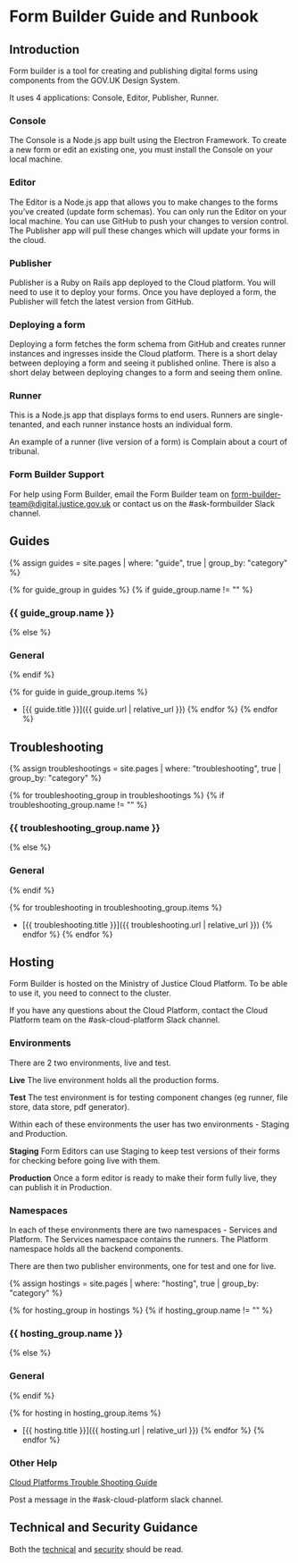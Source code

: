 # Form Builder Guide and Runbook

## Introduction

Form builder is a tool for creating and publishing digital forms using components from the GOV.UK Design System.

It uses 4 applications: Console, Editor, Publisher, Runner.

### Console
The Console is a Node.js app built using the Electron Framework. To create a new form or edit an existing one, you must install the Console on your local machine.

### Editor
The Editor is a Node.js app that allows you to make changes to the forms you’ve created (update form schemas). You can only run the Editor on your local machine. You can use GitHub to push your changes to version control. The Publisher app will pull these changes which will update your forms in the cloud.

### Publisher
Publisher is a Ruby on Rails app deployed to the Cloud platform. You will need to use it to deploy your forms. Once you have deployed a form, the Publisher will fetch the latest version from GitHub.

### Deploying a form
Deploying a form fetches the form schema from GitHub and creates runner instances and ingresses inside the Cloud platform. There is a short delay between deploying a form and seeing it published online. There is also a short delay between deploying changes to a form and seeing them online.

### Runner
This is a Node.js app that displays forms to end users. Runners are single-tenanted, and each runner instance hosts an individual form.

An example of a runner (live version of a form) is Complain about a court of tribunal.

### Form Builder Support
For help using Form Builder, email the Form Builder team on form-builder-team@digital.justice.gov.uk or contact us on the #ask-formbuilder Slack channel.

## Guides

{% assign guides = site.pages
  | where: "guide", true
  | group_by: "category" %}

{% for guide_group in guides %}
{% if guide_group.name != "" %}
### {{ guide_group.name }}
{% else %}
### General
{% endif %}

{% for guide in guide_group.items %}
- [{{ guide.title }}]({{ guide.url | relative_url }})
{% endfor %}
{% endfor %}

## Troubleshooting

{% assign troubleshootings = site.pages
  | where: "troubleshooting", true
  | group_by: "category" %}

{% for troubleshooting_group in troubleshootings %}
{% if troubleshooting_group.name != "" %}
### {{ troubleshooting_group.name }}
{% else %}
### General
{% endif %}

{% for troubleshooting in troubleshooting_group.items %}
- [{{ troubleshooting.title }}]({{ troubleshooting.url | relative_url }})
{% endfor %}
{% endfor %}


## Hosting
Form Builder is hosted on the Ministry of Justice Cloud Platform. To be able to use it, you need to connect to the cluster.

If you have any questions about the Cloud Platform, contact the Cloud Platform team on the #ask-cloud-platform Slack channel.

### Environments
There are 2 two environments, live and test.

**Live**
The live environment holds all the production forms.

**Test**
The test environment is for testing component changes (eg runner, file store, data store, pdf generator).

Within each of these environments the user has two environments - Staging and Production.

**Staging**
Form Editors can use Staging to keep test versions of their forms for checking before going live with them.

**Production**
Once a form editor is ready to make their form fully live, they can publish it in Production.

### Namespaces
In each of these environments there are two namespaces - Services and Platform. The Services namespace contains the runners. The Platform namespace holds all the backend components.

There are then two publisher environments, one for test and one for live.

{% assign hostings = site.pages
  | where: "hosting", true
  | group_by: "category" %}

{% for hosting_group in hostings %}
{% if hosting_group.name != "" %}
### {{ hosting_group.name }}
{% else %}
### General
{% endif %}

{% for hosting in hosting_group.items %}
- [{{ hosting.title }}]({{ hosting.url | relative_url }})
{% endfor %}
{% endfor %}

### Other Help
[Cloud Platforms Trouble Shooting Guide](https://user-guide.cloud-platform.service.justice.gov.uk/documentation/other-topics/troubleshooting.html#troubleshooting-guide])

Post a message in the #ask-cloud-platform slack channel.

## Technical and Security Guidance

Both the [technical](https://ministryofjustice.github.io/technical-guidance/) and [security](https://ministryofjustice.github.io/security-guidance/) should be read.

